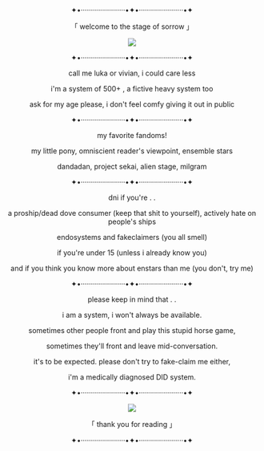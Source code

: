 <p align="center">
✦•······················•✦•······················•✦
  </p>
  <p align="center">
    「 welcome to the stage of sorrow 」
    </p>
<p align="center">
  <img src=https://github.com/user-attachments/assets/d4bb0e38-ded0-460f-a5b8-de839a07e5cf/>
</p>
<p align="center">
✦•······················•✦•······················•✦
  </p>
<p align="center">
call me luka or vivian, i could care less
  </p>
  <p align="center">
i'm a system of 500+ , a fictive heavy system too
  </p>
  <p align="center">
ask for my age please, i don't feel comfy giving it out in public
  </p>
<p align="center">
✦•······················•✦•······················•✦
  </p>
  <p align="center">
my favorite fandoms!
  </p>
  <p align="center">
my little pony, omniscient reader's viewpoint, ensemble stars
  </p>
  <p align="center">
dandadan, project sekai, alien stage, milgram
  </p>
  <p align="center">
✦•······················•✦•······················•✦
  </p>
  <p align="center">
dni if you're . .
  </p>
  <p align="center">
a proship/dead dove consumer (keep that shit to yourself), actively hate on people's ships
  </p>
  <p align="center">
endosystems and fakeclaimers (you all smell)
  </p>
  <p align="center">
if you're under 15 (unless i already know you)
  </p>
  <p align="center">
and if you think you know more about enstars than me (you don't, try me)
  </p>
  <p align="center">
✦•······················•✦•······················•✦
  </p>
  <p align="center">
please keep in mind that . .
  </p>
  <p align="center">
i am a system, i won't always be available.
    <p/>
      <p align="center">
        sometimes other people front and play this stupid horse game,
        <p/>
          <p align="center">
            sometimes they'll front and leave mid-conversation.
            <p/>
              <p align="center">
                it's to be expected. please don't try to fake-claim me either,
                <p/>
                  <p align="center">
                    i'm a medically diagnosed DID system.
                    <p/>
                      <p align="center">
✦•······················•✦•······················•✦
  </p>
  <p align="center">
  <img src=https://github.com/user-attachments/assets/08678f77-fea3-4313-b8e7-f56ca754a25b/>
</p>
    <p align="center">
「 thank you for reading 」
  </p>
  <p align="center">
✦•······················•✦•······················•✦
  </p>
